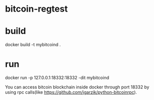 # bitcoin-regtest

# build
docker build -t mybitcoind .

# run
docker run -p 127.0.0.1:18332:18332 -dit mybitcoind

You can access bitcoin blockchain inside docker through port 18332 by using rpc calls(like https://github.com/jgarzik/python-bitcoinrpc).

